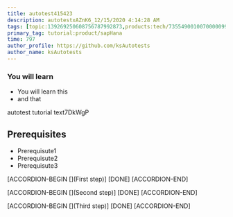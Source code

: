 ```yaml
---
title: autotest415423
description: autotestxAZnK6_12/15/2020 4:14:28 AM
tags: [topic:139269250608756787992873,products:tech/73554900100700000996,tutorial:experience/advanced]
primary_tag: tutorial:product/sapHana
time: 797
author_profile: https://github.com/ksAutotests
author_name: ksAutotests
---
```

### You will learn
- You will learn this
- and that

autotest tutorial text7DkWgP

## Prerequisites
- Prerequisute1
- Prerequisute2
- Prerequisute3

[ACCORDION-BEGIN [](First step)]
[DONE]
[ACCORDION-END]

[ACCORDION-BEGIN [](Second step)]
[DONE]
[ACCORDION-END]

[ACCORDION-BEGIN [](Third step)]
[DONE]
[ACCORDION-END]

